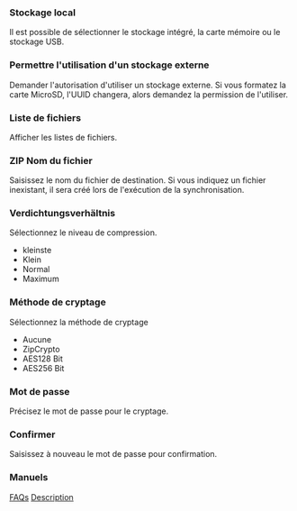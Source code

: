 ### Stockage local

Il est possible de sélectionner le stockage intégré, la carte mémoire ou le stockage USB. 

### Permettre l'utilisation d'un stockage externe

Demander l'autorisation d'utiliser un stockage externe. Si vous formatez la carte MicroSD, l'UUID changera, alors demandez la permission de l'utiliser. 

### Liste de fichiers

Afficher les listes de fichiers. 

### ZIP Nom du fichier

Saisissez le nom du fichier de destination. Si vous indiquez un fichier inexistant, il sera créé lors de l'exécution de la synchronisation. 

### Verdichtungsverhältnis

Sélectionnez le niveau de compression.

- kleinste
- Klein
- Normal
- Maximum

### Méthode de cryptage
Sélectionnez la méthode de cryptage

- Aucune
- ZipCrypto
- AES128 Bit
- AES256 Bit 

### Mot de passe

Précisez le mot de passe pour le cryptage. 

### Confirmer

Saisissez à nouveau le mot de passe pour confirmation. 

### Manuels
[FAQs](https://sentaroh.github.io/Documents/SMBSync3/SMBSync3_FAQ_EN.htm)
[Description](https://sentaroh.github.io/Documents/SMBSync3/SMBSync3_Desc_EN.htm)

